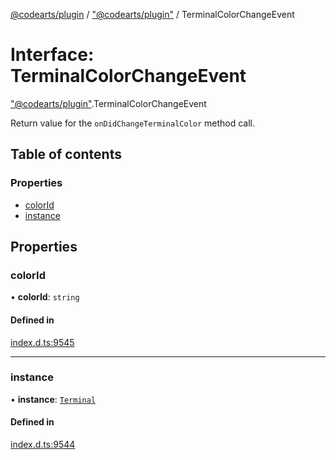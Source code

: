 [@codearts/plugin](../README.md) / ["@codearts/plugin"](../modules/_codearts_plugin_.md) / TerminalColorChangeEvent

# Interface: TerminalColorChangeEvent

["@codearts/plugin"](../modules/_codearts_plugin_.md).TerminalColorChangeEvent

Return value for the `onDidChangeTerminalColor` method call.

## Table of contents

### Properties

- [colorId](codearts_plugin_.TerminalColorChangeEvent.md#colorid)
- [instance](codearts_plugin_.TerminalColorChangeEvent.md#instance)

## Properties

### colorId

• **colorId**: `string`

#### Defined in

[index.d.ts:9545](https://github.com/shuyaqian/cloudide-plugin-api/blob/5b69219/index.d.ts#L9545)

___

### instance

• **instance**: [`Terminal`](codearts_plugin_.Terminal.md)

#### Defined in

[index.d.ts:9544](https://github.com/shuyaqian/cloudide-plugin-api/blob/5b69219/index.d.ts#L9544)

